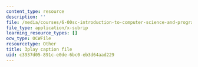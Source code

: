 ```yaml
---
content_type: resource
description: ''
file: /media/courses/6-00sc-introduction-to-computer-science-and-programming-spring-2011/c3937d05891ce0de6bc0eb3d64aad229_6wTuOMgTrU4.srt
file_type: application/x-subrip
learning_resource_types: []
ocw_type: OCWFile
resourcetype: Other
title: 3play caption file
uid: c3937d05-891c-e0de-6bc0-eb3d64aad229
---
```

